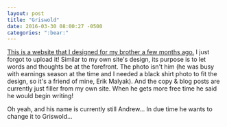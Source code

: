 ```yaml
---
layout: post
title: "Griswold"
date: 2016-03-30 08:00:27 -0500
categories: ":bear:"
---
```


<p><a href="http://www.griswoldmuench.github.io">This is a website that I designed for my brother a few months ago.</a> I just forgot to upload it! Similar to my own site's design, its purpose is to let words and thoughts be at the forefront. The photo isn't him (he was busy with earnings season at the time and I needed a black shirt photo to fit the design, so it's a friend of mine, Erik Malyak). And the copy & blog posts are currently just filler from my own site. When he gets more free time he said he would begin writing!</p>

<p>Oh yeah, and his name is currently still Andrew... In due time he wants to change it to Griswold...</p>
